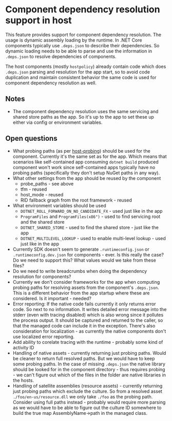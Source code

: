 # Component dependency resolution support in host

This feature provides support for component dependency resolution. The usage is dynamic assembly loading by the runtime. In .NET Core components typically use `.deps.json` to describe their dependencies. So dynamic loading needs to be able to parse and use the information in `.deps.json` to resolve dependencies of components.

The host components (mostly `hostpolicy`) already contain code which does `.deps.json` parsing and resolution for the app start, so to avoid code duplication and maintain consistent behavior the same code is used for component dependency resolution as well.

## Notes
* The component dependency resolution uses the same servicing and shared store paths as the app. So it's up to the app to set these up either via config or environment variables.

## Open questions
* What probing paths (as per [host-probing](host-probing.md)) should be used for the component. Currently it's the same set as for the app. Which means that scenarios like self-contained app consuming `dotnet build` produced component won't work since self-contained apps typically have no probing paths (specifically they don't setup NuGet paths in any way).
* What other settings from the app should be reused by the component
  * probe_paths - see above
  * tfm - reused
  * host_mode - reused
  * RID fallback graph from the root framework - reused
* What environment variables should be used
  * `DOTNET_ROLL_FORWARD_ON_NO_CANDIDATE_FX` - used just like in the app
  * `ProgramFiles` and `ProgramFiles(x86")` - used to find servicing root and the shared store
  * `DOTNET_SHARED_STORE` - used to find the shared store - just like the app
  * `DOTNET_MULTILEVEL_LOOKUP` - used to enable multi-level lookup - used just like in the app
* Currently SDK doesn't seem to generate `.runtimeconfig.json` or `.runtimeconfig.dev.json` for components - ever. Is this really the case? Do we need to support this? What values would we take from these files?
* Do we need to write breadcrumbs when doing the dependency resolution for components?
* Currently we don't consider frameworks for the app when computing probing paths for resolving assets from the component's `.deps.json`. This is a different behavior from the app startup where these are considered. Is it important - needed?
* Error reporting: If the native code fails currently it only returns error code. So next to no information. It writes detailed error message into the stderr (even with tracing disabled) which is also wrong since it pollutes the process output. It should be captured and returned to the caller, so that the managed code can include it in the exception. There's also consideration for localization - as currently the native components don't use localized error reporting.
* Add ability to corelate tracing with the runtime - probably some kind of activity ID
* Handling of native assets - currently returning just probing paths. Would be cleaner to return full resolved paths. But we would have to keep some probing paths. In the case of missing `.deps.json` the native library should be looked for in the component directory - thus requires probing - we can't figure out which of the files in the folder are native libraries in the hosts.
* Handling of satellite assemblies (resource assets) - currently returning just probing paths which exclude the culture. So from a resolved asset `./foo/en-us/resource.dll` we only take `./foo` as the probing path. Consider using full paths instead - probably would require more parsing as we would have to be able to figure out the culture ID somewhere to build the true map AssemblyName->path in the managed class.